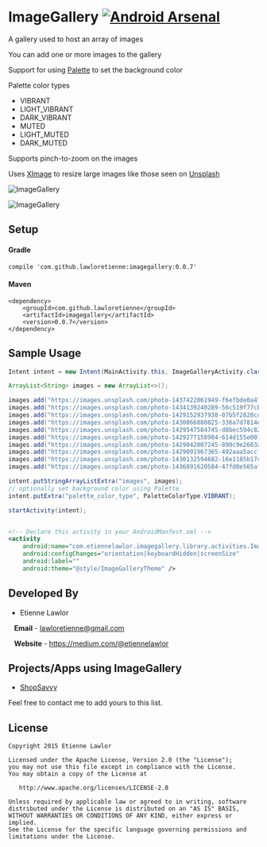# ImageGallery [![Android Arsenal](https://img.shields.io/badge/Android%20Arsenal-ImageGallery-brightgreen.svg?style=flat)](https://android-arsenal.com/details/1/2364)
A gallery used to host an array of images

You can add one or more images to the gallery

Support for using <a href="https://developer.android.com/intl/zh-cn/reference/android/support/v7/graphics/Palette.html">Palette</a> to set the background color

Palette color types
 - VIBRANT
 - LIGHT_VIBRANT
 - DARK_VIBRANT
 - MUTED
 - LIGHT_MUTED
 - DARK_MUTED

Supports pinch-to-zoom on the images

Uses <a href="http://xi.mg">XImage</a> to resize large images like those seen on <a href="https://unsplash.com/">Unsplash</a>

![ImageGallery](https://raw.githubusercontent.com/lawloretienne/ImageGallery/master/images/ImageGallery_Screenshot3.png)

![ImageGallery](https://raw.githubusercontent.com/lawloretienne/ImageGallery/master/images/ImageGallery_Screenshot4.png)

## Setup

#### Gradle

`compile 'com.github.lawloretienne:imagegallery:0.0.7'`

#### Maven
```
<dependency>
    <groupId>com.github.lawloretienne</groupId>
    <artifactId>imagegallery</artifactId>
    <version>0.0.7</version>
</dependency>
```

## Sample Usage

```java
Intent intent = new Intent(MainActivity.this, ImageGalleryActivity.class);

ArrayList<String> images = new ArrayList<>();

images.add("https://images.unsplash.com/photo-1437422061949-f6efbde0a471?q=80&fm=jpg&s=e23055c9ba7686b8fe583fb8318a1f88");
images.add("https://images.unsplash.com/photo-1434139240289-56c519f77cb0?q=80&fm=jpg&s=13f8a0d1c2f96b5f311dedeb17cddb60");
images.add("https://images.unsplash.com/photo-1429152937938-07b5f2828cdd?q=80&fm=jpg&s=a4f424db0ae5a398297df5ae5e0520d6");
images.add("https://images.unsplash.com/photo-1430866880825-336a7d7814eb?q=80&fm=jpg&s=450de8563ac041f48b1563b499f56895");
images.add("https://images.unsplash.com/photo-1429547584745-d8bec594c82e?q=80&fm=jpg&s=e9a7d9973088122a3e453cb2af541201");
images.add("https://images.unsplash.com/photo-1429277158984-614d155e0017?q=80&fm=jpg&s=138f154e17a304b296c953323862633b");
images.add("https://images.unsplash.com/photo-1429042007245-890c9e2603af?q=80&fm=jpg&s=8b76d20174cf46bffe32ea18f05551d3");
images.add("https://images.unsplash.com/photo-1429091967365-492aaa5accfe?q=80&fm=jpg&s=b7430cfe5508430aea39fcf3b0645878");
images.add("https://images.unsplash.com/photo-1430132594682-16e1185b17c5?q=80&fm=jpg&s=a70abbfff85382d11b03b9bbc71649c3");
images.add("https://images.unsplash.com/photo-1436891620584-47fd0e565afb?q=80&fm=jpg&s=33cf5b0ee9fbd292475a0c03bee481c9");

intent.putStringArrayListExtra("images", images);
// optionally set background color using Palette
intent.putExtra("palette_color_type", PaletteColorType.VIBRANT);

startActivity(intent);
```

```xml

<!-- Declare this activity in your AndroidManfest.xml -->
<activity
    android:name="com.etiennelawlor.imagegallery.library.activities.ImageGalleryActivity"
    android:configChanges="orientation|keyboardHidden|screenSize"
    android:label=""
    android:theme="@style/ImageGalleryTheme" />
```

## Developed By

* Etienne Lawlor 
 
&nbsp;&nbsp;&nbsp;**Email** - lawloretienne@gmail.com

&nbsp;&nbsp;&nbsp;**Website** - https://medium.com/@etiennelawlor

## Projects/Apps using ImageGallery

- <a href="https://play.google.com/store/apps/details?id=com.biggu.shopsavvy&hl=en">ShopSavvy</a>

Feel free to contact me to add yours to this list.

## License

```
Copyright 2015 Etienne Lawlor

Licensed under the Apache License, Version 2.0 (the "License");
you may not use this file except in compliance with the License.
You may obtain a copy of the License at

   http://www.apache.org/licenses/LICENSE-2.0

Unless required by applicable law or agreed to in writing, software
distributed under the License is distributed on an "AS IS" BASIS,
WITHOUT WARRANTIES OR CONDITIONS OF ANY KIND, either express or implied.
See the License for the specific language governing permissions and
limitations under the License.
```
